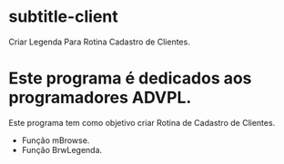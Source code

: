 #  subtitle-client
 Criar Legenda Para Rotina Cadastro de Clientes.
 
Este programa é dedicados aos programadores ADVPL.
=======
 
Este programa tem como objetivo criar Rotina de Cadastro de Clientes.

  - Função mBrowse.
  - Função BrwLegenda.
